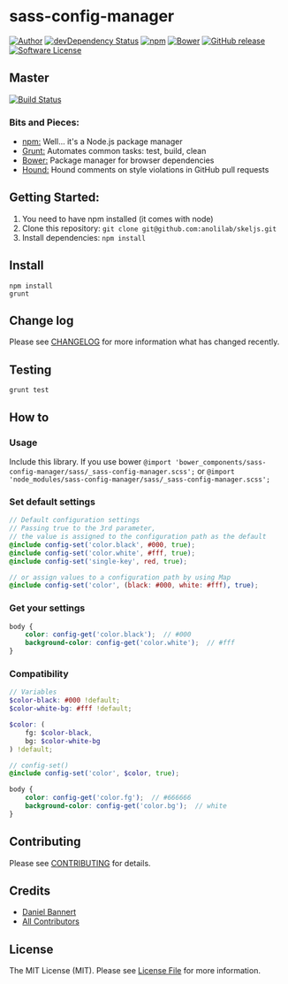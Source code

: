 # sass-config-manager

[![Author](http://img.shields.io/badge/author-@anolilab-blue.svg?style=flat-square)](https://twitter.com/anolilab)
[![devDependency Status](https://david-dm.org/sass-projects/sass-config-manager/dev-status.svg?style=flat-square)](https://david-dm.org/sass-projects/sass-config-manager#info=devDependencies)
[![npm](https://img.shields.io/npm/v/sass-projects-sass-config-manager.svg?style=flat-square)](https://www.npmjs.com/package/sass-projects-sass-config-manager)
[![Bower](https://img.shields.io/bower/v/sass-config-manager.svg?style=flat-square)](https://github.com/sass-projects/sass-config-manager)
[![GitHub release](https://img.shields.io/github/release/sass-projects/sass-config-manager.svg?style=flat-square)](https://github.com/sass-projects/sass-config-manager/releases)
[![Software License](https://img.shields.io/badge/license-MIT-brightgreen.svg?style=flat-square)](LICENSE)

## Master
[![Build Status](https://travis-ci.org/sass-projects/sass-config-manager.svg?branch=master)](https://travis-ci.org/sass-projects/sass-config-manager)

### Bits and Pieces:
* [npm:](https://npmjs.org/) Well... it's a Node.js package manager
* [Grunt:](http://gruntjs.com/) Automates common tasks: test, build, clean
* [Bower:](http://bower.io/) Package manager for browser dependencies
* [Hound:](https://houndci.com/) Hound comments on style violations in GitHub pull requests

## Getting Started:

1. You need to have npm installed (it comes with node)
2. Clone this repository: `git clone git@github.com:anolilab/skeljs.git`
3. Install dependencies: `npm install`

## Install

~~~
npm install
grunt
~~~

## Change log

Please see [CHANGELOG](CHANGELOG.md) for more information what has changed recently.

## Testing

~~~
grunt test
~~~

## How to

### Usage
Include this library. If you use bower ``@import 'bower_components/sass-config-manager/sass/_sass-config-manager.scss';`` or ``@import 'node_modules/sass-config-manager/sass/_sass-config-manager.scss';``

### Set default settings
~~~scss
// Default configuration settings
// Passing true to the 3rd parameter,
// the value is assigned to the configuration path as the default
@include config-set('color.black', #000, true);
@include config-set('color.white', #fff, true);
@include config-set('single-key', red, true);

// or assign values to a configuration path by using Map
@include config-set('color', (black: #000, white: #fff), true);
~~~

### Get your settings
~~~scss
body {
    color: config-get('color.black');  // #000
    background-color: config-get('color.white');  // #fff
}
~~~

### Compatibility
~~~scss
// Variables
$color-black: #000 !default;
$color-white-bg: #fff !default;

$color: (
    fg: $color-black,
    bg: $color-white-bg
) !default;

// config-set()
@include config-set('color', $color, true);

body {
    color: config-get('color.fg');  // #666666
    background-color: config-get('color.bg');  // white
}
~~~

## Contributing

Please see [CONTRIBUTING](CONTRIBUTING.md) for details.

## Credits

- [Daniel Bannert](https://github.com/sass-projects)
- [All Contributors](../../contributors)

## License

The MIT License (MIT). Please see [License File](LICENSE.md) for more information.
